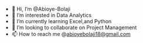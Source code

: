 - 👋 Hi, I’m @Abioye-Bolaji
- 👀 I’m interested in Data Analytics
- 🌱 I’m currently learning Excel,and Python
- 💞️ I’m looking to collaborate on Project Management
- 📫 How to reach me @abioyebolaji18@gmail.com

<!---
Abioye-Bolaji/Abioye-Bolaji is a ✨ special ✨ repository because its `README.md` (this file) appears on your GitHub profile.
You can click the Preview link to take a look at your changes.
--->
